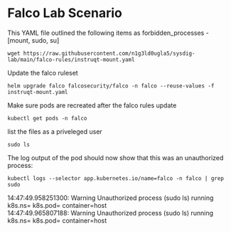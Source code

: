 # Falco Lab Scenario

This YAML file outlined the following items as forbidden_processes - [mount, sudo, su]

``` wget https://raw.githubusercontent.com/n1g3ld0ugla5/sysdig-lab/main/falco-rules/instruqt-mount.yaml ```

Update the falco ruleset

``` helm upgrade falco falcosecurity/falco -n falco --reuse-values -f instruqt-mount.yaml ```

Make sure pods are recreated after the falco rules update

``` kubectl get pods -n falco ```

list the files as a priveleged user

``` sudo ls ``` 

The log output of the pod should now show that this was an unauthorized process:

``` kubectl logs --selector app.kubernetes.io/name=falco -n falco | grep sudo ```

14:47:49.958251300: Warning Unauthorized process (sudo ls) running k8s.ns=<NA> k8s.pod=<NA> container=host <br/>
14:47:49.965807188: Warning Unauthorized process (sudo ls) running k8s.ns=<NA> k8s.pod=<NA> container=host
